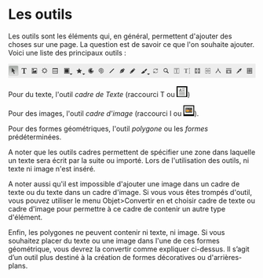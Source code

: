# Les outils

Les outils sont les éléments qui, en général, permettent d'ajouter des choses sur une page. La question est de savoir ce que l'on souhaite ajouter. Voici une liste des principaux outils :

![The Scribus Toolbar](tools//toolbar-fr.png)

Pour du texte, l'outil _cadre de Texte_ (raccourci T ou ![](tools//tool-text.png))

Pour des images, l'outil _cadre d'image_ (raccourci I ou ![](tools//tool-image.png)).

Pour des formes géométriques, l'outil _polygone_ ou les _formes_ prédéterminées.

A noter que les outils cadres permettent de spécifier une zone dans laquelle un texte sera écrit par la suite ou importé. Lors de l'utilisation des outils, ni texte ni image n'est inséré.

A noter aussi qu'il est impossible d'ajouter une image dans un cadre de texte ou du texte dans un cadre d'image. Si vous vous êtes trompés d'outil, vous pouvez utiliser le menu Objet>Convertir en et choisir cadre de texte ou cadre d'image pour permettre à ce cadre de contenir un autre type d'élément.

Enfin, les polygones ne peuvent contenir ni texte, ni image. Si vous souhaitez placer du texte ou une image dans l'une de ces formes géométrique, vous devrez la convertir comme expliquer ci-dessus. Il s’agit d’un outil plus destiné à la création de formes décoratives ou d'arrières-plans.
